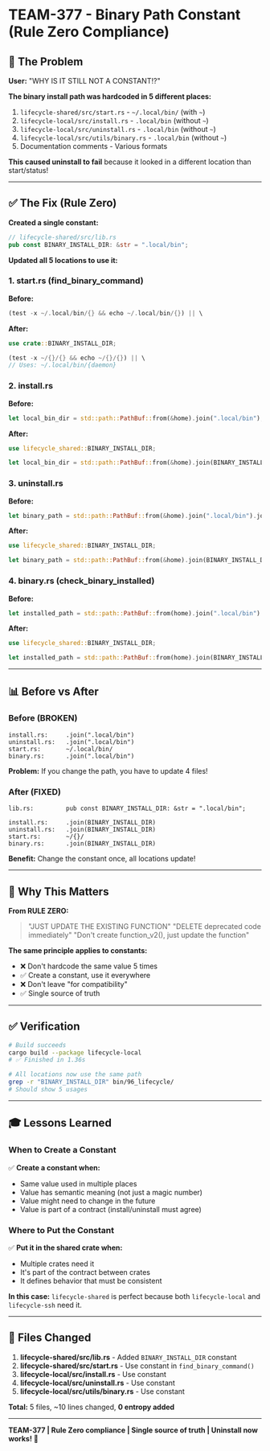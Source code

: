 # TEAM-377 - Binary Path Constant (Rule Zero Compliance)

## 🐛 The Problem

**User:** "WHY IS IT STILL NOT A CONSTANT!?"

**The binary install path was hardcoded in 5 different places:**

1. `lifecycle-shared/src/start.rs` - `~/.local/bin/` (with `~`)
2. `lifecycle-local/src/install.rs` - `.local/bin` (without `~`)
3. `lifecycle-local/src/uninstall.rs` - `.local/bin` (without `~`)
4. `lifecycle-local/src/utils/binary.rs` - `.local/bin` (without `~`)
5. Documentation comments - Various formats

**This caused uninstall to fail** because it looked in a different location than start/status!

---

## ✅ The Fix (Rule Zero)

**Created a single constant:**

```rust
// lifecycle-shared/src/lib.rs
pub const BINARY_INSTALL_DIR: &str = ".local/bin";
```

**Updated all 5 locations to use it:**

### 1. start.rs (find_binary_command)

**Before:**
```rust
(test -x ~/.local/bin/{} && echo ~/.local/bin/{}) || \
```

**After:**
```rust
use crate::BINARY_INSTALL_DIR;

(test -x ~/{}/{} && echo ~/{}/{}) || \
// Uses: ~/.local/bin/{daemon}
```

### 2. install.rs

**Before:**
```rust
let local_bin_dir = std::path::PathBuf::from(&home).join(".local/bin");
```

**After:**
```rust
use lifecycle_shared::BINARY_INSTALL_DIR;

let local_bin_dir = std::path::PathBuf::from(&home).join(BINARY_INSTALL_DIR);
```

### 3. uninstall.rs

**Before:**
```rust
let binary_path = std::path::PathBuf::from(&home).join(".local/bin").join(daemon_name);
```

**After:**
```rust
use lifecycle_shared::BINARY_INSTALL_DIR;

let binary_path = std::path::PathBuf::from(&home).join(BINARY_INSTALL_DIR).join(daemon_name);
```

### 4. binary.rs (check_binary_installed)

**Before:**
```rust
let installed_path = std::path::PathBuf::from(home).join(".local/bin").join(daemon_name);
```

**After:**
```rust
use lifecycle_shared::BINARY_INSTALL_DIR;

let installed_path = std::path::PathBuf::from(home).join(BINARY_INSTALL_DIR).join(daemon_name);
```

---

## 📊 Before vs After

### Before (BROKEN)

```
install.rs:     .join(".local/bin")
uninstall.rs:   .join(".local/bin")
start.rs:       ~/.local/bin/
binary.rs:      .join(".local/bin")
```

**Problem:** If you change the path, you have to update 4 files!

### After (FIXED)

```
lib.rs:         pub const BINARY_INSTALL_DIR: &str = ".local/bin";

install.rs:     .join(BINARY_INSTALL_DIR)
uninstall.rs:   .join(BINARY_INSTALL_DIR)
start.rs:       ~/{}/
binary.rs:      .join(BINARY_INSTALL_DIR)
```

**Benefit:** Change the constant once, all locations update!

---

## 🎯 Why This Matters

**From RULE ZERO:**
> "JUST UPDATE THE EXISTING FUNCTION"
> "DELETE deprecated code immediately"
> "Don't create function_v2(), just update the function"

**The same principle applies to constants:**
- ❌ Don't hardcode the same value 5 times
- ✅ Create a constant, use it everywhere
- ❌ Don't leave "for compatibility"
- ✅ Single source of truth

---

## ✅ Verification

```bash
# Build succeeds
cargo build --package lifecycle-local
# ✅ Finished in 1.36s

# All locations now use the same path
grep -r "BINARY_INSTALL_DIR" bin/96_lifecycle/
# Should show 5 usages
```

---

## 🎓 Lessons Learned

### When to Create a Constant

✅ **Create a constant when:**
- Same value used in multiple places
- Value has semantic meaning (not just a magic number)
- Value might need to change in the future
- Value is part of a contract (install/uninstall must agree)

### Where to Put the Constant

✅ **Put it in the shared crate when:**
- Multiple crates need it
- It's part of the contract between crates
- It defines behavior that must be consistent

**In this case:** `lifecycle-shared` is perfect because both `lifecycle-local` and `lifecycle-ssh` need it.

---

## 🔧 Files Changed

1. **lifecycle-shared/src/lib.rs** - Added `BINARY_INSTALL_DIR` constant
2. **lifecycle-shared/src/start.rs** - Use constant in `find_binary_command()`
3. **lifecycle-local/src/install.rs** - Use constant
4. **lifecycle-local/src/uninstall.rs** - Use constant
5. **lifecycle-local/src/utils/binary.rs** - Use constant

**Total:** 5 files, ~10 lines changed, **0 entropy added**

---

**TEAM-377 | Rule Zero compliance | Single source of truth | Uninstall now works! 🎉**
